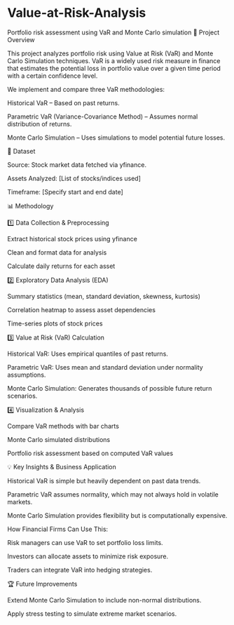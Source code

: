 # Value-at-Risk-Analysis
Portfolio risk assessment using VaR and Monte Carlo simulation
📌 Project Overview

This project analyzes portfolio risk using Value at Risk (VaR) and Monte Carlo Simulation techniques. VaR is a widely used risk measure in finance that estimates the potential loss in portfolio value over a given time period with a certain confidence level.

We implement and compare three VaR methodologies:

Historical VaR – Based on past returns.

Parametric VaR (Variance-Covariance Method) – Assumes normal distribution of returns.

Monte Carlo Simulation – Uses simulations to model potential future losses.

📂 Dataset

Source: Stock market data fetched via yfinance.

Assets Analyzed: [List of stocks/indices used]

Timeframe: [Specify start and end date]

📊 Methodology

1️⃣ Data Collection & Preprocessing

Extract historical stock prices using yfinance

Clean and format data for analysis

Calculate daily returns for each asset

2️⃣ Exploratory Data Analysis (EDA)

Summary statistics (mean, standard deviation, skewness, kurtosis)

Correlation heatmap to assess asset dependencies

Time-series plots of stock prices

3️⃣ Value at Risk (VaR) Calculation

Historical VaR: Uses empirical quantiles of past returns.

Parametric VaR: Uses mean and standard deviation under normality assumptions.

Monte Carlo Simulation: Generates thousands of possible future return scenarios.

4️⃣ Visualization & Analysis

Compare VaR methods with bar charts

Monte Carlo simulated distributions

Portfolio risk assessment based on computed VaR values

💡 Key Insights & Business Application

Historical VaR is simple but heavily dependent on past data trends.

Parametric VaR assumes normality, which may not always hold in volatile markets.

Monte Carlo Simulation provides flexibility but is computationally expensive.

How Financial Firms Can Use This:

Risk managers can use VaR to set portfolio loss limits.

Investors can allocate assets to minimize risk exposure.

Traders can integrate VaR into hedging strategies.


🏆 Future Improvements

Extend Monte Carlo Simulation to include non-normal distributions.

Apply stress testing to simulate extreme market scenarios.
